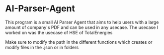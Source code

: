 # AI-Parser-Agent
This program is a small AI Parser Agent that aims to help users with a large amount of company's PDF and can be used in any usecase. The usecase I worked on was the usecase of HSE of TotalEnergies

Make sure to modify the path in the different functions which creates or modify files in the .json or in folders
